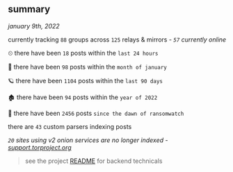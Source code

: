 
## summary
_january 9th, 2022_

currently tracking `88` groups across `125` relays & mirrors - _`57` currently online_

⏲ there have been `18` posts within the `last 24 hours`

🦈 there have been `98` posts within the `month of january`

🪐 there have been `1104` posts within the `last 90 days`

🏚 there have been `94` posts within the `year of 2022`

🦕 there have been `2456` posts `since the dawn of ransomwatch`

there are `43` custom parsers indexing posts

_`20` sites using v2 onion services are no longer indexed - [support.torproject.org](https://support.torproject.org/onionservices/v2-deprecation/)_

> see the project [README](https://github.com/thetanz/ransomwatch#ransomwatch--) for backend technicals
